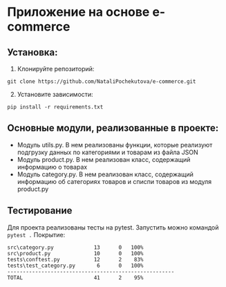 # Приложение на основе e-commerce
## Установка:
1. Клонируйте репозиторий:
```
git clone https://github.com/NataliPochekutova/e-commerce.git
```
2. Установите зависимости:
```
pip install -r requirements.txt
```
## Основные модули, реализованные в проекте:
- Модуль utils.py. В нем реализованы функции, которые реализуют подгрузку данных по категориями и товарам из файла JSON
- Модуль product.py. В нем реализован класс, содержащий информацию о товарах
- Модуль category.py. В нем реализован класс, содержащий информацию об сатегориях товаров 
и списпи товаров из модуля product.py

## Тестирование
Для проекта реализованы тесты на pytest. Запустить можно командой `pytest .`
Покрытие:
```
src\category.py             13      0   100%
src\product.py              10      0   100%
tests\conftest.py           12      2    83%   
tests\test_category.py       6      0   100%
------------------------------------------------------
TOTAL                       41      2    95%

```